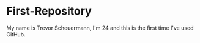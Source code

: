 # First-Repository
My name is Trevor Scheuermann, I'm 24 and this is the first time I've used GitHub.

